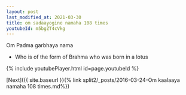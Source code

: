 ```yaml
---
layout: post
last_modified_at: 2021-03-30
title: om sadaayogine namaha 108 times
youtubeId: m5bgZT4cVkg
---
```

 
 
Om Padma garbhaya nama 
 
 -  Who is of the form of Brahma who was born in a lotus 
 
  
 
  
 
 
 
 
 
 


{% include youtubePlayer.html id=page.youtubeId %}
 
[Next]({{ site.baseurl }}{% link  split2/_posts/2016-03-24-Om kaalaaya namaha 108 times.md%})
 
